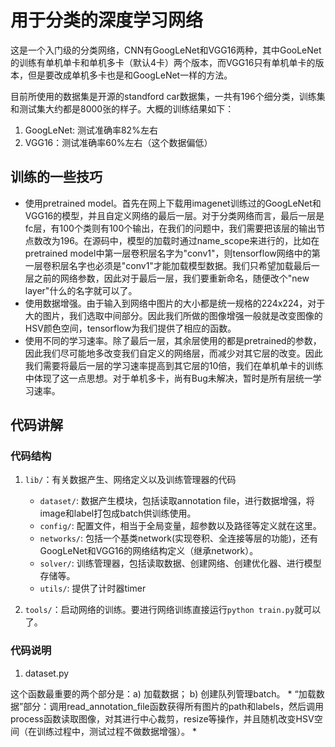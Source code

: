 # 用于分类的深度学习网络

这是一个入门级的分类网络，CNN有GoogLeNet和VGG16两种，其中GooLeNet的训练有单机单卡和单机多卡（默认4卡）两个版本，而VGG16只有单机单卡的版本，但是要改成单机多卡也是和GoogLeNet一样的方法。

目前所使用的数据集是开源的standford car数据集，一共有196个细分类，训练集和测试集大约都是8000张的样子。大概的训练结果如下：

1. GoogLeNet: 测试准确率82%左右
2. VGG16：测试准确率60%左右（这个数据偏低）

## 训练的一些技巧

* 使用pretrained model。首先在网上下载用imagenet训练过的GoogLeNet和VGG16的模型，并且自定义网络的最后一层。对于分类网络而言，最后一层是fc层，有100个类则有100个输出，在我们的问题中，我们需要把该层的输出节点数改为196。在源码中，模型的加载时通过name_scope来进行的，比如在pretrained model中第一层卷积层名字为"conv1"，则tensorflow网络中的第一层卷积层名字也必须是"conv1"才能加载模型数据。我们只希望加载最后一层之前的网络参数，因此对于最后一层，我们要重新命名，随便改个"new layer"什么的名字就可以了。
* 使用数据增强。由于输入到网络中图片的大小都是统一规格的224x224，对于大的图片，我们选取中间部分。因此我们所做的图像增强一般就是改变图像的HSV颜色空间，tensorflow为我们提供了相应的函数。
* 使用不同的学习速率。除了最后一层，其余层使用的都是pretrained的参数，因此我们尽可能地多改变我们自定义的网络层，而减少对其它层的改变。因此我们需要将最后一层的学习速率提高到其它层的10倍，我们在单机单卡的训练中体现了这一点思想。对于单机多卡，尚有Bug未解决，暂时是所有层统一学习速率。

## 代码讲解

### 代码结构
1. `lib/`：有关数据产生、网络定义以及训练管理器的代码
    * `dataset/`: 数据产生模块，包括读取annotation file，进行数据增强，将image和label打包成batch供训练使用。
    * `config/`: 配置文件，相当于全局变量，超参数以及路径等定义就在这里。
    * `networks/`: 包括一个基类network(实现卷积、全连接等层的功能)，还有GoogLeNet和VGG16的网络结构定义（继承network）。
    * `solver/`: 训练管理器，包括读取数据、创建网络、创建优化器、进行模型存储等。
    * `utils/`: 提供了计时器timer
    
2. `tools/`：启动网络的训练。要进行网络训练直接运行`python train.py`就可以了。

### 代码说明
1. dataset.py

这个函数最重要的两个部分是：a) 加载数据； b) 创建队列管理batch。
    * “加载数据”部分：调用read_annotation_file函数获得所有图片的path和labels，然后调用process函数读取图像，对其进行中心裁剪，resize等操作，并且随机改变HSV空间（在训练过程中，测试过程不做数据增强）。
    * 
